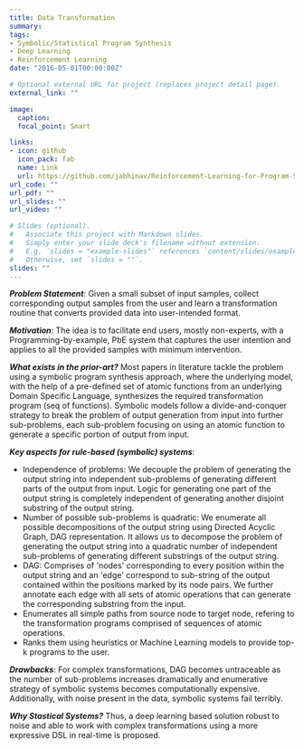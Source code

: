 ```yaml
---
title: Data Transformation
summary: 
tags:
- Symbolic/Statistical Program Synthesis
- Deep Learning
- Reinforcement Learning
date: "2016-05-01T00:00:00Z"

# Optional external URL for project (replaces project detail page).
external_link: ""

image:
  caption: 
  focal_point: Smart

links:
- icon: github
  icon_pack: fab
  name: Link
  url: https://github.com/jabhinav/Reinforcement-Learning-for-Program-Synthesis
url_code: ""
url_pdf: ""
url_slides: ""
url_video: ""

# Slides (optional).
#   Associate this project with Markdown slides.
#   Simply enter your slide deck's filename without extension.
#   E.g. `slides = "example-slides"` references `content/slides/example-slides.md`.
#   Otherwise, set `slides = ""`.
slides: ""
---
```


***Problem Statement***: Given a small subset of input samples, collect corresponding output samples from the user and learn a transformation routine that converts provided data into user-intended format.

***Motivation***: The idea is to facilitate end users, mostly non-experts, with a Programming-by-example, PbE system that captures the user intention and applies to all the provided samples with minimum intervention.

***What exists in the prior-art?*** Most papers in literature tackle the problem using a symbolic program synthesis approach, where the underlying model, with the help of a pre-defined set of atomic functions from an underlying Domain Specific Language, synthesizes the required transformation program (seq of functions). Symbolic models follow a divide-and-conquer strategy to break the problem of output generation from input into further sub-problems, each sub-problem focusing on using an atomic function to generate a specific portion of output from input.

***Key aspects for rule-based (symbolic) systems***:
- Independence of problems: We decouple the problem of generating the output string into independent sub-problems of generating different parts of the output from input. Logic for generating one part of the output string is completely independent of generating another disjoint substring of the output string.
- Number of possible sub-problems is quadratic: We enumerate all possible decompositions of the output string using Directed Acyclic Graph, DAG representation. It allows us to decompose the problem of generating the output string into a quadratic number of independent sub-problems of generating different substrings of the output string.
- DAG: Comprises of 'nodes' corresponding to every position within the output string and an 'edge' correspond to sub-string of the output contained within the positions marked by its node pairs. We further annotate each edge with all sets of atomic operations that can generate the corresponding substring from the input.
- Enumerates all simple paths from source node to target node, refering to the transformation programs comprised of sequences of atomic operations. 
- Ranks them using heuristics or Machine Learning models to provide top-k programs to the user.

***Drawbacks***:  For complex transformations, DAG becomes untraceable as the number of sub-problems increases dramatically and enumerative strategy of symbolic systems becomes computationally expensive. Additionally, with noise present in the data, symbolic systems fail terribly.

***Why Stastical Systems?*** Thus, a deep learning based solution robust to noise and able to work with complex transformations using a more expressive DSL in real-time is proposed.
